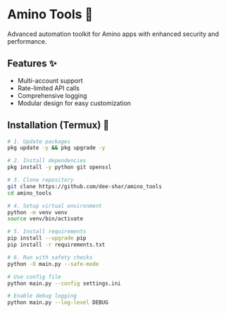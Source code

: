 # Amino Tools 🚀

Advanced automation toolkit for Amino apps with enhanced security and performance.

## Features ✨
- Multi-account support
- Rate-limited API calls
- Comprehensive logging
- Modular design for easy customization

## Installation (Termux) 📲

```bash
# 1. Update packages
pkg update -y && pkg upgrade -y

# 2. Install dependencies
pkg install -y python git openssl

# 3. Clone repository
git clone https://github.com/dee-shar/amino_tools
cd amino_tools

# 4. Setup virtual environment
python -m venv venv
source venv/bin/activate

# 5. Install requirements
pip install --upgrade pip
pip install -r requirements.txt

# 6. Run with safety checks
python -O main.py --safe-mode

# Use config file
python main.py --config settings.ini

# Enable debug logging
python main.py --log-level DEBUG
```
